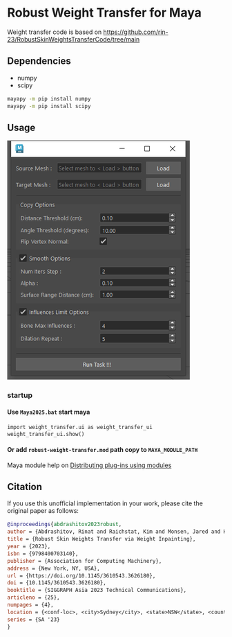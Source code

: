 
# **Robust Weight Transfer for Maya**

Weight transfer code is based on https://github.com/rin-23/RobustSkinWeightsTransferCode/tree/main

## Dependencies
- numpy
- scipy

```bat
mayapy -m pip install numpy
mayapy -m pip install scipy
```

## Usage
![image](https://raw.githubusercontent.com/wlee445/maya-robust-weight-transfer/main/data/image/RobustWeightTransferUI.png)
### startup
#### Use `Maya2025.bat` start maya
```
import weight_transfer.ui as weight_transfer_ui
weight_transfer_ui.show()
```
#### Or add `robust-weight-transfer.mod` path copy to `MAYA_MODULE_PATH`
Maya module help on [Distributing plug-ins using modules](https://help.autodesk.com/view/MAYADEV/2025/CHS/?guid=Maya_DEVHELP_Distributing_Maya_Plug_ins_DistributingUsingModules_ModuleDescriptionFiles_html)



## Citation
If you use this unofficial implementation in your work, please cite the original paper as follows:
```bibtex
@inproceedings{abdrashitov2023robust,
author = {Abdrashitov, Rinat and Raichstat, Kim and Monsen, Jared and Hill, David},
title = {Robust Skin Weights Transfer via Weight Inpainting},
year = {2023},
isbn = {9798400703140},
publisher = {Association for Computing Machinery},
address = {New York, NY, USA},
url = {https://doi.org/10.1145/3610543.3626180},
doi = {10.1145/3610543.3626180},
booktitle = {SIGGRAPH Asia 2023 Technical Communications},
articleno = {25},
numpages = {4},
location = {<conf-loc>, <city>Sydney</city>, <state>NSW</state>, <country>Australia</country>, </conf-loc>},
series = {SA '23}
}

```